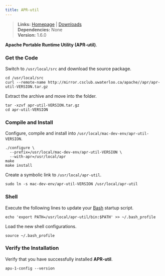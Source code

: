 ```yaml
---
title: APR-util
---
```


> **Links:** [Homepage](https://apr.apache.org/) | [Downloads](https://apr.apache.org/download.cgi)  
> **Dependencies:** None  
> **Version:** <span id="version">1.6.0</span>

**Apache Portable Runtime Utility (APR-util)**.


### Get the Code

Switch to `/usr/local/src` and download the source package.

	cd /usr/local/src
	curl --remote-name http://mirror.csclub.uwaterloo.ca/apache//apr/apr-util-VERSION.tar.gz

Extract the archive and move into the folder.

	tar -xzvf apr-util-VERSION.tar.gz
	cd apr-util-VERSION


### Compile and Install

Configure, compile and install into `/usr/local/mac-dev-env/apr-util-VERSION`.

	./configure \
	  --prefix=/usr/local/mac-dev-env/apr-util-VERSION \
	  --with-apr=/usr/local/apr
	make
	make install

Create a symbolic link to `/usr/local/apr-util`.

	sudo ln -s mac-dev-env/apr-util-VERSION /usr/local/apr-util


### Shell

Execute the following lines to update your [Bash](http://en.wikipedia.org/wiki/Bash_%28Unix_shell%29) startup script.

	echo 'export PATH=/usr/local/apr-util/bin:$PATH' >> ~/.bash_profile

Load the new shell configurations.

	source ~/.bash_profile


### Verify the Installation

Verify that you have successfully installed **APR-util**.

	apu-1-config --version
